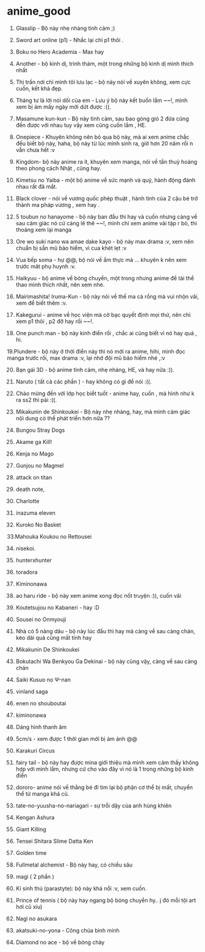 # anime_good

1. Glasslip - Bộ này nhẹ nhàng tình cảm ;)

2. Sword art online (p1) - Nhắc lại chỉ p1 thôi .

3. Boku no Hero Academia - Max hay

4. Another - bộ kinh dị, trinh thám, một trong những bộ kinh dị mình thích nhất

5. Thị trấn nơi chỉ mình tôi lưu lạc - bộ này nói về xuyên không, xem cực cuốn, kết khá đẹp.

6. Tháng tư là lời nói dối của em - Lưu ý bộ này kết buồn lắm ~~!, mình xem bị ám mấy ngày mới dứt được :((.

7. Masamune kun-kun - Bộ này tình cảm, sau bao góng gió 2 đứa cũng đến được với nhau tuy vậy xem cũng cuốn lắm , HE.

8. Onepiece - Khuyên không nên bỏ qua bộ này, mà ai xem anime chắc đều biết bộ này, haha, bộ này từ lúc mình sinh ra, 
giờ hơn 20 năm rồi n vẫn chưa hết :v

9. Kingdom- bộ này anime ra ít, khuyên xem manga, nói về tần thuỷ hoàng theo phong cách Nhật , cũng hay.

10. Kimetsu no Yaiba - một bộ anime về sức mạnh và quỷ, hành động đánh nhau rất đã mắt.

11. Black clover - nói về vương quốc phép thuật , hành tình của 2 cậu bé trở thành ma pháp vương , xem hay .

12. 5 toubun no hanayome - bộ này ban đầu thì hay và cuốn nhưng càng về sau cảm giác nó cứ càng lê thê ~~!, 
mình chỉ xem anime vài tập r bỏ, thi thoảng xem lại manga

13. Ore wo suki nano wa amae dake kayo - bộ này max drama :v, xem nên chuẩn bị sẵn mũ bảo hiểm, vì cua khét lẹt :v

14. Vua bếp soma - hự @@, bộ nói về ẩm thực mà ... khuyên k nên xem trước măt phụ huynh :v.

15. Haikyuu - bộ anime về bóng chuyền, một trong nhưng anime đề tài thể thao mình thích nhất, nên xem nhé.

16. Mairimashita! Iruma-Kun - bộ này nói về thế ma cà rồng mà vui nhộn vãi, xem để biết thêm :v.

17. Kakegurui - anime về học viện mà cờ bạc quyết định mọi thứ, nên chỉ xem p1 thôi , p2 đỡ hay rồi ~~!.

18. One punch man - bộ này kinh điển rồi , chắc ai cũng biết vì nó hay quá , hi.

19.Plundere - bộ này ở thời điển này thì nó mới ra anime, hihi, mình đọc manga trước rồi, max drama :v, lại nhớ đội mũ bảo hiểm nhé ,:v

20. Bạn gái 3D - bộ anime tình cảm, nhẹ nhàng, HE, và hay nữa :)).

21. Naruto ( tất cả các phần ) - hay không có gì để nói :((.

22. Chào mừng đến với lớp học biết tuốt - anime hay, cuốn , mà hình như k ra ss2 thì pải :((.

23. Mikakunin de Shinkoukei - Bộ này nhẹ nhàng, hay, mà mình cảm giác nội dung có thể phát triển hơn nữa ??

24. Bungou Stray Dogs

25. Akame ga Kill!

26. Kenja no Mago

27. Gunjou no Magmel

28. attack on titan

29. death note,

30. Charlotte

31. inazuma eleven

32. Kuroko No Basket

33.Mahouka Koukou no Rettousei

34. nisekoi.

35. hunterxhunter

36. toradora

37. Kiminonawa

38. ao haru ride - bộ này xem anime xong đọc nốt truyện :)), cuốn vãi

40. Koutetsujou no Kabaneri - hay :D

41. Sousei no Onmyouji

42. Nhà có 5 nàng dâu - bộ này lúc đầu thì hay mà càng về sau càng chán, kéo dài quá cũng mất tính hay

43. Mikakunin De Shinkoukei

44. Bokutachi Wa Benkyou Ga Dekinai - bộ này cũng vậy, càng về sau càng chán

45. Saiki Kusuo no Ψ-nan

46. vinland saga

47. enen no shouboutai

48. kiminonawa

49. Dáng hình thanh âm

50. 5cm/s - xem được 1 thời gian mới bị ám ảnh @@

51. Karakuri Circus

52. fairy tail - bộ này hay được mina giới thiệu mà mình xem cảm thấy không hợp với mình lắm, nhưng cứ cho vào đây
vì nó là 1 trong những bộ kinh điển

53. dororo- anime nói về thằng bé đi tìm lại bộ phận cơ thể bị mất, chuyển thể từ manga khá cũ.

54. tate-no-yuusha-no-nariagari - sự trỗi dậy của anh hùng khiên

55. Kengan Ashura

56. Giant Killing

57. Tensei Shitara Slime Datta Ken

58. Golden time

59. Fullmetal alchemist - Bộ này hay, có chiều sâu

60. magi ( 2 phần )

61. Kí sinh thú (parastyte): bộ này khá nổi :v, xem cuốn.

62. Prince of tennis ( bộ này hay ngang bộ bóng chuyền hy.. j đó mỗi tội art hơi cũ xíu)

63. Nagi no asukara 

64. akatsuki-no-yona - Công chúa bình minh 

65. Diamond no ace - bộ về bóng chày



